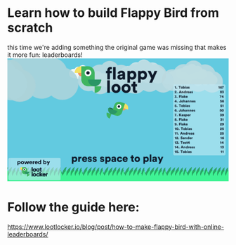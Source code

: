# Learn how to build Flappy Bird from scratch
this time we're adding something the original game was missing that makes it more fun: 
leaderboards!
![](https://github.com/LootLocker/flappy-loot/blob/main/FlappyLootGamePlay.gif)

# Follow the guide here:
https://www.lootlocker.io/blog/post/how-to-make-flappy-bird-with-online-leaderboards/

